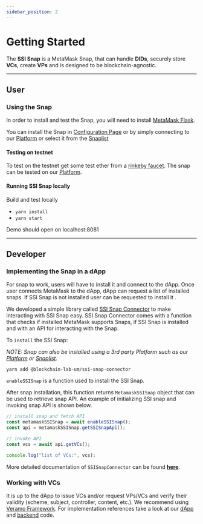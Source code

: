 ```yaml
---
sidebar_position: 2
---
```


# Getting Started

The **SSI Snap** is a MetaMask Snap, that can handle **DIDs**, securely store **VCs**, create **VPs** and is designed to be blockchain-agnostic.

---

## User

### Using the Snap

In order to install and test the Snap, you will need to install [MetaMask Flask](https://metamask.io/flask/).

You can install the Snap in [Configuration Page](config) or by simply connecting to our [Platform](https://blockchain-lab-um.github.io/course-dapp/) or select it from the [Snaplist](https://snaplist.org/)

#### Testing on testnet

To test on the testnet get some test ether from a [rinkeby faucet](https://faucets.chain.link/rinkeby). The snap can be tested on our [Platform](https://blockchain-lab-um.github.io/course-dapp/).

#### Running SSI Snap locally

Build and test locally

- `yarn install`
- `yarn start`

Demo should open on localhost:8081

---

## Developer

### Implementing the Snap in a dApp

For snap to work, users will have to install it and connect to the dApp. Once user connects MetaMask to the dApp, dApp can request a list of installed snaps. If SSI Snap is not installed user can be requested to install it .

We developed a simple library called [SSI Snap Connector](plugins/ssi-snap-connector) to make interacting with SSI Snap easy. SSI Snap Connector comes with a function that checks if installed MetaMask supports Snaps, if SSI Snap is installed and with an API for interacting with the Snap.

To `install` the SSI Snap:

_NOTE:_ _Snap can also be installed using a 3rd party Platform such as our [Platform](https://blockchain-lab-um.github.io/course-dapp/) or [Snaplist](https://snaplist.org/)._

`yarn add @blockchain-lab-um/ssi-snap-connector`

`enableSSISnap` is a function used to install the SSI Snap.

After snap installation, this function returns `MetamaskSSISnap` object that can be used to retrieve snap API.
An example of initializing SSI snap and invoking snap API is shown below.

```typescript
// install snap and fetch API
const metamaskSSISnap = await enableSSISnap();
const api = metamaskSSISnap.getSSISnapApi();

// invoke API
const vcs = await api.getVCs();

console.log("list of VCs:", vcs);
```

More detailed documentation of `SSISnapConnector` can be found **[here](plugins/ssi-snap-connector)**.

### Working with VCs

It is up to the dApp to issue VCs and/or request VPs/VCs and verify their validity (scheme, subject, controller, content, etc.). We recommend using [Veramo Framework](https://veramo.io/). For implementation references take a look at our [dApp](https://github.com/blockchain-lab-um/course-dapp) and [backend](https://github.com/blockchain-lab-um/course-backend) code.
